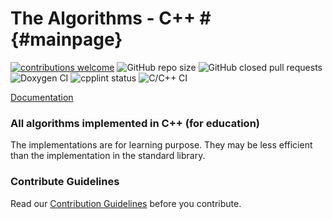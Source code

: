 # The Algorithms - C++ # {#mainpage}
[<img src="https://img.shields.io/static/v1.svg?label=Contributions&message=Welcome&color=0059b3&style=flat-square" alt="contributions welcome"/>](https://github.com/kvedala/C-Plus-Plus/blob/master/CONTRIBUTION.md)
![GitHub repo size](https://img.shields.io/github/repo-size/kvedala/C-Plus-Plus?color=red&style=flat-square)
![GitHub closed pull requests](https://img.shields.io/github/issues-pr-closed/kvedala/C-Plus-Plus?color=green&style=flat-square)
<img src="https://github.com/kvedala/C-Plus-Plus/workflows/Doxygen%20CI/badge.svg" alt="Doxygen CI"/>
<img src="https://github.com/kvedala/C-Plus-Plus/workflows/cpplint_modified_files/badge.svg" alt="cpplint status"/>
<img src="https://github.com/kvedala/C-Plus-Plus/workflows/C/C++%20CI/badge.svg" alt="C/C++ CI" />

[Documentation](https://kvedala.github.io/C-Plus-Plus)

### All algorithms implemented in C++ (for education)
The implementations are for learning purpose. They may be less efficient than the implementation in the standard library.

### Contribute Guidelines
Read our [Contribution Guidelines](https://github.com/TheAlgorithms/C-Plus-Plus/blob/master/CONTRIBUTION.md) before you contribute.
